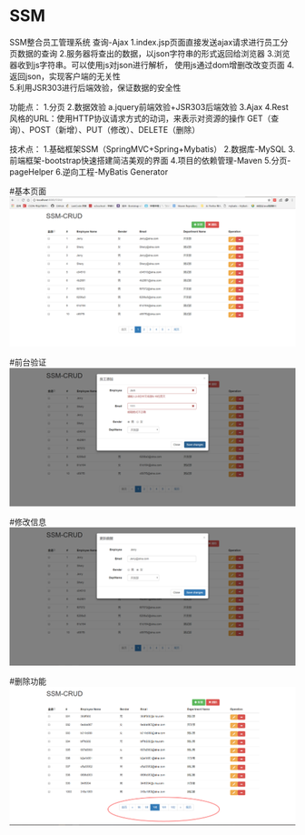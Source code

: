 # SSM
SSM整合员工管理系统
查询-Ajax
	1.index.jsp页面直接发送ajax请求进行员工分页数据的查询
	2.服务器将查出的数据，以json字符串的形式返回给浏览器
	3.浏览器收到js字符串。可以使用js对json进行解析，
	      使用js通过dom增删改改变页面
	4.返回json，实现客户端的无关性	
	5.利用JSR303进行后端效验，保证数据的安全性
  
  功能点：
    1.分页
    2.数据效验
      a.jquery前端效验+JSR303后端效验
    3.Ajax
    4.Rest风格的URL：使用HTTP协议请求方式的动词，来表示对资源的操作
    GET（查询）、POST（新增）、PUT（修改）、DELETE（删除）

技术点：
    1.基础框架SSM（SpringMVC+Spring+Mybatis）
    2.数据库-MySQL
    3.前端框架-bootstrap快速搭建简洁美观的界面
    4.项目的依赖管理-Maven
    5.分页-pageHelper
    6.逆向工程-MyBatis Generator
    
 #基本页面
![Alt text](https://github.com/Shaw325/SSM/raw/master/img/1.png)

#前台验证
![Alt text](https://github.com/Shaw325/SSM/raw/master/img/2.png)

#修改信息
![Alt text](https://github.com/Shaw325/SSM/raw/master/img/3.png)

#删除功能
![Alt text](https://github.com/Shaw325/SSM/raw/master/img/4.png)
